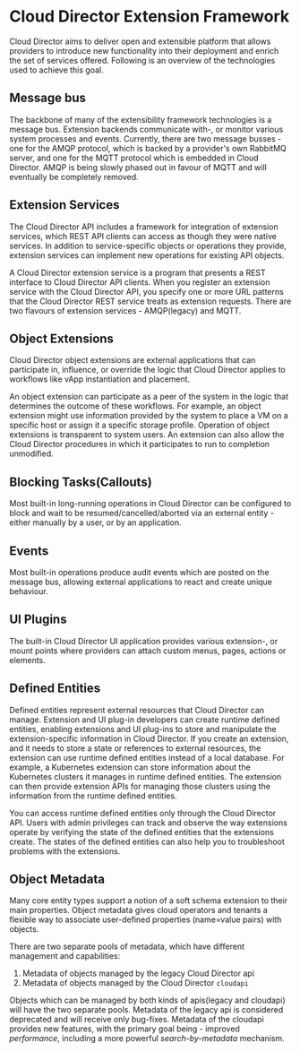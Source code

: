 # Cloud Director Extension Framework

Cloud Director aims to deliver open and extensible platform that allows providers to introduce new functionality into their deployment and enrich the set of services offered. Following is an overview of the technologies used to achieve this goal.
## Message bus

The backbone of many of the extensibility framework technologies is a message bus. Extension backends communicate with-, or monitor various system processes and events. Currently, there are two message busses - one for the AMQP protocol, which is backed by a provider's own RabbitMQ server, and one for the MQTT protocol which is embedded in Cloud Director. AMQP is being slowly phased out in favour of MQTT and will eventually be completely removed.
## Extension Services

The Cloud Director API includes a framework for integration of extension services, which REST API clients can access as though they were native services. In addition to service-specific objects or operations they provide, extension services can implement new operations for existing API objects.

A Cloud Director extension service is a program that presents a REST interface to Cloud Director API clients. When you register an extension service with the Cloud Director API, you specify one or more URL patterns that the Cloud Director REST service treats as extension requests. There are two flavours of extension services - AMQP(legacy) and MQTT. 
## Object Extensions

Cloud Director object extensions are external applications that can participate in, influence, or override the logic that Cloud Director applies to workflows like vApp instantiation and placement.

An object extension can participate as a peer of the system in the logic that determines the outcome of these workflows. For example, an object extension might use information provided by the system to place a VM on a specific host or assign it a specific storage profile. Operation of object extensions is transparent to system users. An extension can also allow the Cloud Director procedures in which it participates to run to completion unmodified.
## Blocking Tasks(Callouts)

Most built-in long-running operations in Cloud Director can be configured to block and wait to be resumed/cancelled/aborted via an external entity - either manually by a user, or by an application. 
## Events

Most built-in operations produce audit events which are posted on the message bus, allowing external applications to react and create unique behaviour.
## UI Plugins

The built-in Cloud Director UI application provides various extension-, or mount points where providers can attach custom menus, pages, actions or elements. 
## Defined Entities

Defined entities represent external resources that Cloud Director can manage. Extension and UI plug-in developers can create runtime defined entities, enabling extensions and UI plug-ins to store and manipulate the extension-specific information in Cloud Director. If you create an extension, and it needs to store a state or references to external resources, the extension can use runtime defined entities instead of a local database. For example, a Kubernetes extension can store information about the Kubernetes clusters it manages in runtime defined entities. The extension can then provide extension APIs for managing those clusters using the information from the runtime defined entities.

You can access runtime defined entities only through the Cloud Director API. Users with admin privileges can track and observe the way extensions operate by verifying the state of the defined entities that the extensions create. The states of the defined entities can also help you to troubleshoot problems with the extensions.
## Object Metadata

Many core entity types support a notion of a soft schema extension to their main properties. Object metadata gives cloud operators and tenants a flexible way to associate user-defined properties (name=value pairs) with objects.

There are two separate pools of metadata, which have different management and capabilities:
1. Metadata of objects managed by the legacy Cloud Director api
2. Metadata of objects managed by the Cloud Director `cloudapi`

Objects which can be managed by both kinds of apis(legacy and cloudapi) will have the two separate pools. Metadata of the legacy api is considered deprecated and will receive only bug-fixes. Metadata of the cloudapi provides new features, with the primary goal being - improved _performance_, including a more powerful _search-by-metadata_ mechanism.
